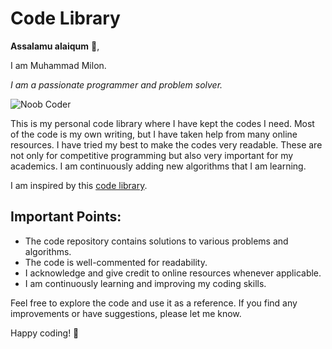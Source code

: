 # Code Library

**Assalamu alaiqum** 👋,

I am Muhammad Milon. 

*I am a passionate programmer and problem solver.*

![Noob Coder](https://img.shields.io/badge/Noob%20Coder-%F0%9F%A7%A0-blue)

This is my personal code library where I have kept the codes I need. Most of the code is my own writing, but I have taken help from many online resources. I have tried my best to make the codes very readable. These are not only for competitive programming but also very important for my academics. I am continuously adding new algorithms that I am learning.

I am inspired by this [code library](https://github.com/ShahjalalShohag/code-library).

## Important Points:

- The code repository contains solutions to various problems and algorithms.
- The code is well-commented for readability.
- I acknowledge and give credit to online resources whenever applicable.
- I am continuously learning and improving my coding skills.

Feel free to explore the code and use it as a reference. If you find any improvements or have suggestions, please let me know.

Happy coding! 🚀
